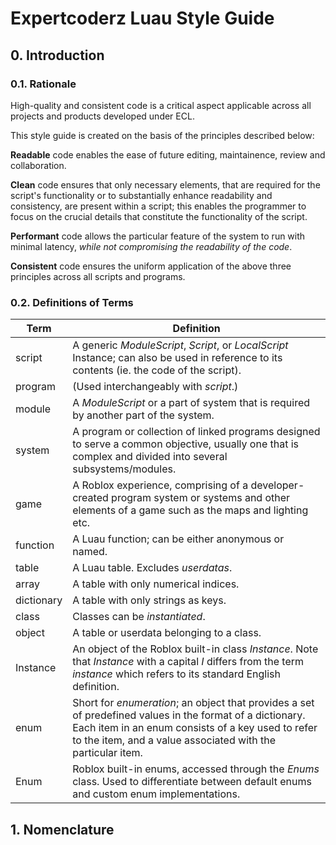 # Expertcoderz Luau Style Guide

## 0. Introduction

### 0.1. Rationale

High-quality and consistent code is a critical aspect applicable across all projects and products developed under ECL.

This style guide is created on the basis of the principles described below:

**Readable** code enables the ease of future editing, maintainence, review and collaboration.

**Clean** code ensures that only necessary elements, that are required for the script's functionality or to substantially enhance readability and consistency, are present within a script; this enables the programmer to focus on the crucial details that constitute the functionality of the script.

**Performant** code allows the particular feature of the system to run with minimal latency, *while not compromising the readability of the code*.

**Consistent** code ensures the uniform application of the above three principles across all scripts and programs.

### 0.2. Definitions of Terms

| Term | Definition |
| --- | --- |
| script | A generic *ModuleScript*, *Script*, or *LocalScript* Instance; can also be used in reference to its contents (ie. the code of the script). |
| program | (Used interchangeably with *script*.) |
| module | A *ModuleScript* or a part of system that is required by another part of the system. |
| system | A program or collection of linked programs designed to serve a common objective, usually one that is complex and divided into several subsystems/modules. |
| game | A Roblox experience, comprising of a developer-created program system or systems and other elements of a game such as the maps and lighting etc. |
| function | A Luau function; can be either anonymous or named. |
| table | A Luau table. Excludes *userdatas*. |
| array | A table with only numerical indices. |
| dictionary | A table with only strings as keys. |
| class | Classes can be *instantiated*. |
| object | A table or userdata belonging to a class. |
| Instance | An object of the Roblox built-in class *Instance*. Note that *Instance* with a capital *I* differs from the term *instance* which refers to its standard English definition. |
| enum | Short for *enumeration*; an object that provides a set of predefined values in the format of a dictionary. Each item in an enum consists of a key used to refer to the item, and a value associated with the particular item.
| Enum | Roblox built-in enums, accessed through the *Enums* class. Used to differentiate between default enums and custom enum implementations.



## 1. Nomenclature
